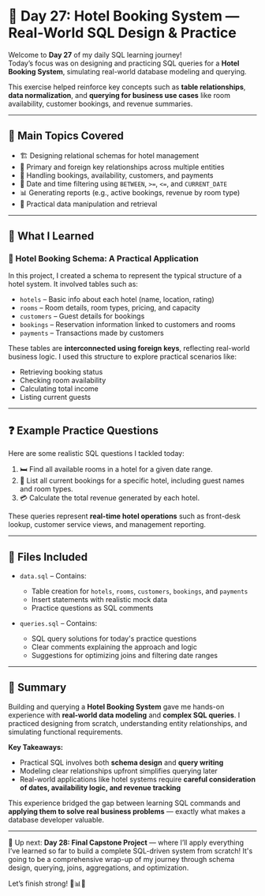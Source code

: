 # 🏨 Day 27: Hotel Booking System — Real-World SQL Design & Practice

Welcome to **Day 27** of my daily SQL learning journey!  
Today’s focus was on designing and practicing SQL queries for a **Hotel Booking System**, simulating real-world database modeling and querying.

This exercise helped reinforce key concepts such as **table relationships**, **data normalization**, and **querying for business use cases** like room availability, customer bookings, and revenue summaries.

---

## 🧠 Main Topics Covered

- 🏗 Designing relational schemas for hotel management
- 🔑 Primary and foreign key relationships across multiple entities
- 🧾 Handling bookings, availability, customers, and payments
- 📆 Date and time filtering using `BETWEEN`, `>=`, `<=`, and `CURRENT_DATE`
- 📊 Generating reports (e.g., active bookings, revenue by room type)
- 📌 Practical data manipulation and retrieval

---

## 📖 What I Learned

### 🏨 Hotel Booking Schema: A Practical Application

In this project, I created a schema to represent the typical structure of a hotel system. It involved tables such as:

- `hotels` – Basic info about each hotel (name, location, rating)
- `rooms` – Room details, room types, pricing, and capacity
- `customers` – Guest details for bookings
- `bookings` – Reservation information linked to customers and rooms
- `payments` – Transactions made by customers

These tables are **interconnected using foreign keys**, reflecting real-world business logic. I used this structure to explore practical scenarios like:

- Retrieving booking status
- Checking room availability
- Calculating total income
- Listing current guests

---

## ❓ Example Practice Questions

Here are some realistic SQL questions I tackled today:

1. 🛏️ Find all available rooms in a hotel for a given date range.
2. 📅 List all current bookings for a specific hotel, including guest names and room types.
3. 💳 Calculate the total revenue generated by each hotel.

These queries represent **real-time hotel operations** such as front-desk lookup, customer service views, and management reporting.

---

## 📂 Files Included

* `data.sql` – Contains:
  - Table creation for `hotels`, `rooms`, `customers`, `bookings`, and `payments`
  - Insert statements with realistic mock data
  - Practice questions as SQL comments

* `queries.sql` – Contains:
  - SQL query solutions for today's practice questions
  - Clear comments explaining the approach and logic
  - Suggestions for optimizing joins and filtering date ranges

---

## 📝 Summary

Building and querying a **Hotel Booking System** gave me hands-on experience with **real-world data modeling** and **complex SQL queries**. I practiced designing from scratch, understanding entity relationships, and simulating functional requirements.

**Key Takeaways:**

- Practical SQL involves both **schema design** and **query writing**
- Modeling clear relationships upfront simplifies querying later
- Real-world applications like hotel systems require **careful consideration of dates, availability logic, and revenue tracking**

This experience bridged the gap between learning SQL commands and **applying them to solve real business problems** — exactly what makes a database developer valuable.

---

📅 Up next: **Day 28: Final Capstone Project** — where I’ll apply everything I’ve learned so far to build a complete SQL-driven system from scratch! It's going to be a comprehensive wrap-up of my journey through schema design, querying, joins, aggregations, and optimization.

Let’s finish strong! 💪📊🏁
